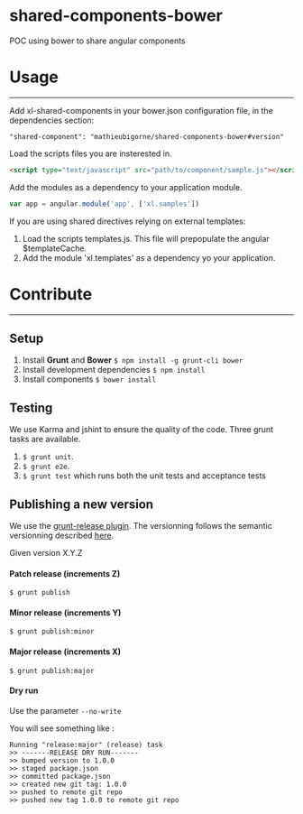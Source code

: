 shared-components-bower
=======================

POC using bower to share angular components

# Usage
-------
Add xl-shared-components in your bower.json configuration file, in the dependencies section:

`"shared-component": "mathieubigorne/shared-components-bower#version"`

Load the scripts files you are insterested in.

```html
<script type="text/javascript" src="path/to/component/sample.js"></script>
```

Add the modules as a dependency to your application module.

```js
var app = angular.module('app', ['xl.samples'])
```

If you are using shared directives relying on external templates:

1. Load the scripts templates.js. This file will prepopulate the angular $templateCache.
2. Add the module 'xl.templates' as a dependency yo your application.


# Contribute
------------
## Setup

1. Install **Grunt** and **Bower**
	`$ npm install -g grunt-cli bower`
2. Install development dependencies
	`$ npm install`
3. Install components
	`$ bower install`

## Testing

We use Karma and jshint to ensure the quality of the code.
Three grunt tasks are available.

1. `$ grunt unit`.
2. `$ grunt e2e`.
3. `$ grunt test` which runs both the unit tests and acceptance tests

## Publishing a new version

We use the [grunt-release plugin](https://www.npmjs.org/package/grunt-release). The versionning follows the semantic versionning described [here](http://semver.org/).

Given version X.Y.Z

#### Patch release (increments Z)
`$ grunt publish`

#### Minor release (increments Y)
`$ grunt publish:minor`

#### Major release (increments X)
`$ grunt publish:major`

#### Dry run
Use the parameter `--no-write`

You will see something like :

```
Running "release:major" (release) task
>> -------RELEASE DRY RUN-------
>> bumped version to 1.0.0
>> staged package.json
>> committed package.json
>> created new git tag: 1.0.0
>> pushed to remote git repo
>> pushed new tag 1.0.0 to remote git repo
```
